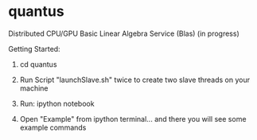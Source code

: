 quantus
=======

Distributed CPU/GPU Basic Linear Algebra Service (Blas) (in progress)

Getting Started:

1) cd quantus

2) Run Script "launchSlave.sh" twice to create two slave threads on your machine

3) Run: ipython notebook 

4) Open "Example" from ipython terminal... and there you will see some example commands
